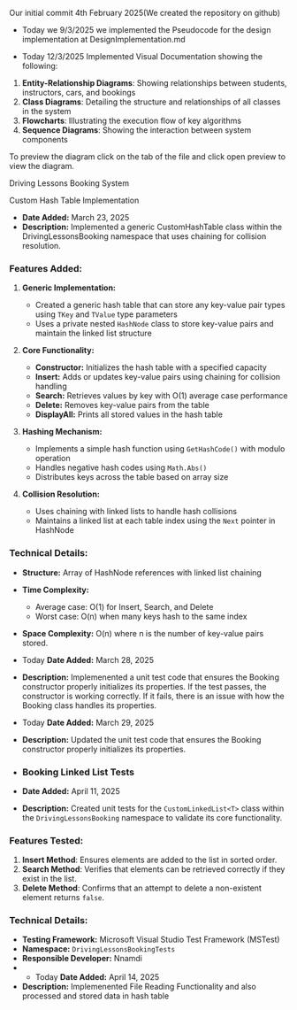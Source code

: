 Our initial commit 4th February 2025(We created the repository on github)

- Today we 9/3/2025 we implemented the Pseudocode for the design implementation at DesignImplementation.md

- Today 12/3/2025 Implemented Visual Documentation showing the following:
1. **Entity-Relationship Diagrams**: Showing relationships between students, instructors, cars, and bookings
2. **Class Diagrams**: Detailing the structure and relationships of all classes in the system
3. **Flowcharts**: Illustrating the execution flow of key algorithms
4. **Sequence Diagrams**: Showing the interaction between system components

To preview the diagram click on the tab of the file and click open preview to view the diagram.

 Driving Lessons Booking System

 Custom Hash Table Implementation
- **Date Added:** March 23, 2025
- **Description:** Implemented a generic CustomHashTable class within the DrivingLessonsBooking namespace that uses chaining for collision resolution.

### Features Added:
1. **Generic Implementation:**
   - Created a generic hash table that can store any key-value pair types using `TKey` and `TValue` type parameters
   - Uses a private nested `HashNode` class to store key-value pairs and maintain the linked list structure

2. **Core Functionality:**
   - **Constructor:** Initializes the hash table with a specified capacity
   - **Insert:** Adds or updates key-value pairs using chaining for collision handling
   - **Search:** Retrieves values by key with O(1) average case performance
   - **Delete:** Removes key-value pairs from the table
   - **DisplayAll:** Prints all stored values in the hash table

3. **Hashing Mechanism:**
   - Implements a simple hash function using `GetHashCode()` with modulo operation
   - Handles negative hash codes using `Math.Abs()`
   - Distributes keys across the table based on array size

4. **Collision Resolution:**
   - Uses chaining with linked lists to handle hash collisions
   - Maintains a linked list at each table index using the `Next` pointer in HashNode

### Technical Details:
- **Structure:** Array of HashNode references with linked list chaining
- **Time Complexity:**
  - Average case: O(1) for Insert, Search, and Delete
  - Worst case: O(n) when many keys hash to the same index
- **Space Complexity:** O(n) where n is the number of key-value pairs stored.

- Today **Date Added:** March 28, 2025
-  **Description:** Implemenented a unit test code that ensures the Booking constructor properly initializes its properties. If the test passes, the constructor is working correctly. If it fails, there is an issue with how the Booking class handles its properties.
- Today **Date Added:** March 29, 2025
-  **Description:** Updated the unit test code that ensures the Booking constructor properly initializes its properties.

-  ### Booking Linked List Tests
- **Date Added:** April 11, 2025
- **Description:** Created unit tests for the `CustomLinkedList<T>` class within the `DrivingLessonsBooking` namespace to validate its core functionality.

### Features Tested:
1. **Insert Method**: Ensures elements are added to the list in sorted order.
2. **Search Method**: Verifies that elements can be retrieved correctly if they exist in the list.
3. **Delete Method**: Confirms that an attempt to delete a non-existent element returns `false`.

### Technical Details:
- **Testing Framework:** Microsoft Visual Studio Test Framework (MSTest)
- **Namespace:** `DrivingLessonsBookingTests`
- **Responsible Developer:** Nnamdi
- - Today **Date Added:** April 14, 2025
-  **Description:** Implemenented File Reading Functionality and also processed and stored data in hash table
  
